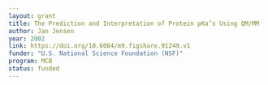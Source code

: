 ```yaml
---
layout: grant
title: The Prediction and Interpretation of Protein pKa’s Using QM/MM
author: Jan Jensen
year: 2002
link: https://doi.org/10.6084/m9.figshare.91249.v1
funder: "U.S. National Science Foundation (NSF)"
program: MCB
status: funded
---
```

